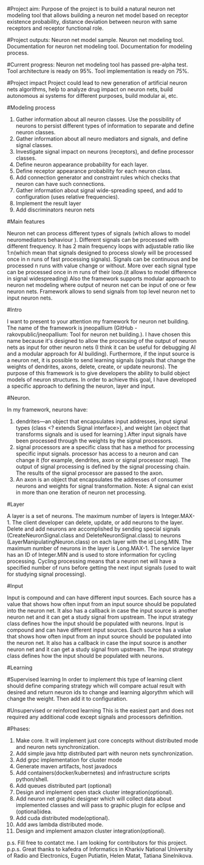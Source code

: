 #Project aim:
Purpose of the project is to build a natural neuron net modeling tool that allows building a neuron net model based on receptor existence probability, distance deviation between neuron with same receptors and receptor functional role.

#Project outputs:
Neuron net model sample.
Neuron net modeling tool.
Documentation for neuron net modeling tool.
Documentation for modeling process. 

#Current progress:
Neuron net modeling tool has passed pre-alpha test.
Tool architecture is ready on 95%.
Tool implementation is ready on 75%.

#Project impact
Project could lead to new generation of artificial neuron nets algorithms, help to analyze drug impact on neuron nets, build autonomous ai systems for different purposes, build modular ai, etc.



#Modeling process

1. Gather information about all neuron classes. Use the possibility of neurons to persist different types of information to separate and define neuron classes.
2. Gather information about all neuro mediators and signals, and define signal classes. 
3. Investigate signal impact on neurons (receptors), and define processor classes.
4. Define neuron appearance probability for each layer.
5. Define receptor appearance probability for each neuron class.
6. Add connection generator and constraint rules which checks that neuron can have such connections.
7. Gather information about signal wide-spreading speed, and add to configuration (uses relative frequencies).
8. Implement the result layer
9. Add discriminators neuron nets


#Main features

Neuron net can process different types of signals (which allows to model neuromediators behaviour ).
Different signals can be processed with different frequency. It has 2 main frequency loops with adjustable ratio like 1:n(which mean that signals designed to process slowly will be processed once in n runs of fast processing signals). 
Signals can be continuous and be processed n runs with value change or without.
More over each signal type can be processed once in m runs of their loop.(it allows to model difference in signal widespreading)
Also the framework supports modular approach  to neuron net modeling where output of neuron net can be input of one or few neuron nets. Framework allows to send signals from top level neuron net to input neuron nets. 
 

#Intro

I want to present to your attention my framework for neuron net building. The name of the framework is jneopallium (GitHub - rakovpublic/jneopallium: Tool for neuron net building.).
I have chosen this name because it's designed to allow the processing of the output of neuron nets as input for other neuron nets (I think it can be useful for debugging AI and a modular approach for AI building). Furthermore, if the input source is a neuron net, it is possible to send learning signals (signals that change the weights of dendrites, axons, delete, create, or update neurons).
The purpose of this framework is to give developers the ability to build object models of neuron structures.
In order to achieve this goal, I have developed a specific approach to defining the neuron, layer and input.




#Neuron.

In my framework, neurons have:
1. dendrites—an object that encapsulates input addresses, input signal types (class <? extends Signal interface>), and weight (an object that transforms signals and is used for learning ).After input signals have been processed through the weights by the signal processors.
2. signal processors are a specific class that has a method for processing specific input signals. processor has access to a neuron and can change it (for example, dendrites, axon or signal processor map). The output of signal processing is defined by the signal processing chain. The results of the signal processor are passed to the axon.
3. An axon is an object that encapsulates the addresses of consumer neurons and weights for signal transformation.
   Note: A signal can exist in more than one iteration of neuron net processing.

#Layer

A layer is a set of neurons. The maximum number of layers is Integer.MAX-1. 
The client developer can delete, update, or add neurons to the layer.
Delete and add neurons are accomplished by sending special signals (CreateNeuronSignal.class and DeleteNeuronSignal.class) to neurons (LayerManipulatingNeuron.class) on each layer with the id Long.MIN.
The maximum number of neurons in the layer is Long.MAX-1.
The service layer has an ID of Integer.MIN and is used to store information for cycling processing.
Cycling processing means that a neuron net will have a specified number of runs before getting the next input signals (used to wait for studying signal processing).

#Input

Input is compound and can have different input sources. Each source has a value that shows how often input from an input source should be populated into the neuron net. It also has a callback in case the input source is another neuron net and it can get a study signal from upstream.
The input strategy class defines how the input should be populated with neurons.
   Input is compound and can have different input sources. Each source has a value that shows how often input from an input source should be populated into the neuron net. It also has a callback in case the input source is another neuron net and it can get a study signal from upstream.
   The input strategy class defines how the input should be populated with neurons.

#Learning 

#Supervised learning
   In order to implement this type of learning client should define comparing strategy which will compare actual result with desired and return neuron ids to change and learning algorythm which will change the weight.
   Then add it to configuration.

#Unsupervised or reinforced learning
This  is the easiest part and does not required any additional code except signals and processors definition.

#Phases:
1. Make core. It will implement just core concepts without distributed mode and neuron nets synchronization.
2. Add simple java http distributed part with neuron nets synchronization.
3. Add grpc implementation for cluster mode
4. Generate maven artifacts, host javadocs
5. Add containers(docker/kubernetes) and infrastructure scripts python/shell.
6. Add queues distributed part (optional)
7. Design and implement open stack cluster integration(optional).
8. Add neuron net graphic designer which will collect data about implemented classes and will pass to graphic plugin for eclipse and (optional)idea.
9. Add cuda distributed mode(optional).
10. Add aws lambda distributed mode.
11. Design and implement amazon cluster integration(optional).

p.s. Fill free to contatct me. I am looking for contributors for this project.
p.p.s. Great thanks to kafedra of Informatics in Kharkiv National University of Radio and Electronics, Eugen Putiatin, Helen Matat, Tatiana Sinelnikova.
